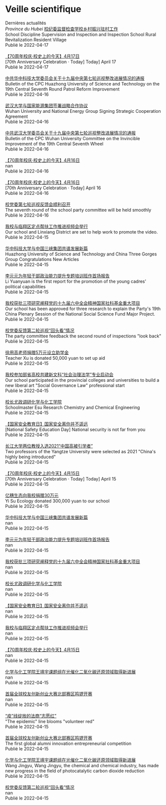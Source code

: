 # Veille scientifique
Dernières actualités </br> _Province du Hubei_
[校纪委监督检查学校乡村振兴驻村工作](http://news.yangtzeu.edu.cn/info/1003/30510.htm) </br> School Discipline Supervision and Inspection and Inspection School Rural Revitalization Resident Village </br> Publié le 2022-04-17 </br>      </br> 
[【70周年校庆·校史上的今天】4月17日](http://news.hust.edu.cn/info/1002/44369.htm) </br> [70th Anniversary Celebration · Today] Today] April 17 </br> Publié le 2022-04-17 </br>      </br> 
[中共华中科技大学委员会关于十九届中央第七轮巡视整改进展情况的通报](http://news.hust.edu.cn/info/1002/44368.htm) </br> Bulletin of the CPC Huazhong University of Science and Technology on the 19th Central Seventh Round Patrol Reform Improvement </br> Publié le 2022-04-16 </br>      </br> 
[武汉大学与国家能源集团签署战略合作协议](http://news.whu.edu.cn/info/1002/66953.htm) </br> Wuhan University and National Energy Group Signing Strategic Cooperation Agreement </br> Publié le 2022-04-16 </br>      </br> 
[中共武汉大学委员会关于十九届中央第七轮巡视整改进展情况的通报](http://news.whu.edu.cn/info/1002/66954.htm) </br> Bulletin of the CPC Wuhan University Committee on the Invincible Improvement of the 19th Central Seventh Wheel </br> Publié le 2022-04-16 </br>      </br> 
[【70周年校庆·校史上的今天】4月16日](info/1002/44366.htm) </br> nan </br> Publié le 2022-04-16 </br>      </br> 
[【70周年校庆·校史上的今天】4月16日](http://news.hust.edu.cn/info/1002/44366.htm) </br> [70th Anniversary Celebration · Today] April 16 </br> Publié le 2022-04-16 </br>      </br> 
[校党委第七轮巡视反馈会顺利召开](http://news.whu.edu.cn/info/1002/66952.htm) </br> The seventh round of the school party committee will be held smoothly </br> Publié le 2022-04-16 </br>      </br> 
[我校与临翔区定点帮扶工作推进视频会举行](http://news.hust.edu.cn/info/1002/44356.htm) </br> Our school and Linxiang District are set to help work to promote the video. </br> Publié le 2022-04-15 </br>      </br> 
[华中科技大学与中国三峡集团共谱发展新篇](http://news.hust.edu.cn/info/1002/44365.htm) </br> Huazhong University of Science and Technology and China Three Gorges Group Congratulations New Articles </br> Publié le 2022-04-15 </br>      </br> 
[李元元为年轻干部政治能力提升专题培训班作首场报告](http://news.hust.edu.cn/info/1002/44362.htm) </br> Li Yuanyuan is the first report for the promotion of the young cadres' political capabilities </br> Publié le 2022-04-15 </br>      </br> 
[我校获批三项研究阐释党的十九届六中全会精神国家社科基金重大项目](http://news.hust.edu.cn/info/1002/44360.htm) </br> Our school has been approved for three research to explain the Party's 19th China Plenary Session of the National Social Science Fund Major Project. </br> Publié le 2022-04-15 </br>      </br> 
[校党委反馈第二轮巡视“回头看”情况](http://news.whu.edu.cn/info/1002/66950.htm) </br> The party committee feedback the second round of inspections "look back" </br> Publié le 2022-04-15 </br>      </br> 
[徐用高老师捐赠5万元设立助学金](http://news.yangtzeu.edu.cn/info/1003/30503.htm) </br> Teacher Xu is donated 50,000 yuan to set up aid </br> Publié le 2022-04-15 </br>      </br> 
[我校参加部省高校共建新文科“社会治理法学”专业启动会](http://news.yangtzeu.edu.cn/info/1003/30504.htm) </br> Our school participated in the provincial colleges and universities to build a new liberal art "Social Governance Law" professional start </br> Publié le 2022-04-15 </br>      </br> 
[校长尤政调研化学与化工学院](http://news.hust.edu.cn/info/1002/44359.htm) </br> Schoolmaster Esu Research Chemistry and Chemical Engineering </br> Publié le 2022-04-15 </br>      </br> 
[【国家安全教育日】国家安全离你并不遥远](http://news.hust.edu.cn/info/1002/44358.htm) </br> [National Safety Education Day] National security is not far from you </br> Publié le 2022-04-15 </br>      </br> 
[长江大学两位教授入选2021“中国高被引学者”](http://news.yangtzeu.edu.cn/info/1002/30502.htm) </br> Two professors of the Yangtze University were selected as 2021 "China's highly being introduced" </br> Publié le 2022-04-15 </br>      </br> 
[【70周年校庆·校史上的今天】4月15日](http://news.hust.edu.cn/info/1002/44352.htm) </br> [70th Anniversary Celebration · Today] Today] April 15 </br> Publié le 2022-04-15 </br>      </br> 
[亿穗生态向我校捐赠30万元](http://news.yangtzeu.edu.cn/info/1003/30509.htm) </br> Yi Su Ecology donated 300,000 yuan to our school </br> Publié le 2022-04-15 </br>      </br> 
[华中科技大学与中国三峡集团共谱发展新篇](info/1002/44365.htm) </br> nan </br> Publié le 2022-04-15 </br>      </br> 
[李元元为年轻干部政治能力提升专题培训班作首场报告](info/1002/44362.htm) </br> nan </br> Publié le 2022-04-15 </br>      </br> 
[我校获批三项研究阐释党的十九届六中全会精神国家社科基金重大项目](info/1002/44360.htm) </br> nan </br> Publié le 2022-04-15 </br>      </br> 
[校长尤政调研化学与化工学院](info/1002/44359.htm) </br> nan </br> Publié le 2022-04-15 </br>      </br> 
[【国家安全教育日】国家安全离你并不遥远](info/1002/44358.htm) </br> nan </br> Publié le 2022-04-15 </br>      </br> 
[我校与临翔区定点帮扶工作推进视频会举行](info/1002/44356.htm) </br> nan </br> Publié le 2022-04-15 </br>      </br> 
[【70周年校庆·校史上的今天】4月15日](info/1002/44352.htm) </br> nan </br> Publié le 2022-04-15 </br>      </br> 
[化学与化工学院王靖宇课题组在光催化二氧化碳还原领域取得新进展](info/1003/44354.htm) </br> nan </br> Publié le 2022-04-15 </br>      </br> 
[首届全球校友创新创业大赛北部赛区鸣锣开赛](info/1003/44353.htm) </br> nan </br> Publié le 2022-04-15 </br>      </br> 
[“疫”线绽放的法商“志愿红”](http://news.wit.edu.cn/info/1043/48651.htm) </br> "The epidemic" line blooms "volunteer red" </br> Publié le 2022-04-15 </br>      </br> 
[首届全球校友创新创业大赛北部赛区鸣锣开赛](http://news.hust.edu.cn/info/1003/44353.htm) </br> The first global alumni innovation entrepreneurial competition </br> Publié le 2022-04-15 </br>      </br> 
[化学与化工学院王靖宇课题组在光催化二氧化碳还原领域取得新进展](http://news.hust.edu.cn/info/1003/44354.htm) </br> Wang Jingyu, Wang Jingyu, the chemical and chemical industry, has made new progress in the field of photocatalytic carbon dioxide reduction </br> Publié le 2022-04-15 </br>      </br> 
[校党委反馈第二轮巡视“回头看”情况](info/1002/66950.htm) </br> nan </br> Publié le 2022-04-15 </br>      </br> 

